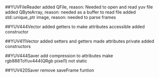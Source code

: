 ##YUVFileReader
added QFile, reason: Needed to open and read yuv file
added QByteArray, reason: needed as a buffer to read file
added std::unique_ptr<QImage> image, reason: needed to parse frames

##YUV444Vector
added getters to make attributes accessible 
added constructor


##YUV411Vector
added setters and getters 
made attributes private
added constructors

##YUV444Saver
add compression to attributes
make rgb888ToYuv444(QRgb pixel1) not static 

##YUV420Saver
remove saveFrame funtion 
